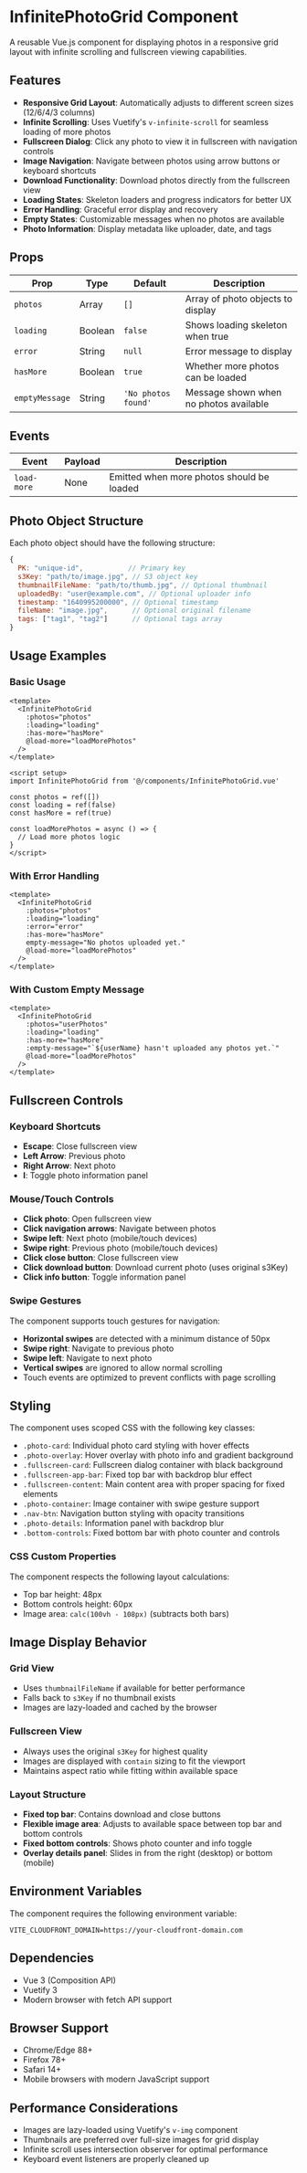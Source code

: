 # InfinitePhotoGrid Component

A reusable Vue.js component for displaying photos in a responsive grid layout with infinite scrolling and fullscreen viewing capabilities.

## Features

- **Responsive Grid Layout**: Automatically adjusts to different screen sizes (12/6/4/3 columns)
- **Infinite Scrolling**: Uses Vuetify's `v-infinite-scroll` for seamless loading of more photos
- **Fullscreen Dialog**: Click any photo to view it in fullscreen with navigation controls
- **Image Navigation**: Navigate between photos using arrow buttons or keyboard shortcuts
- **Download Functionality**: Download photos directly from the fullscreen view
- **Loading States**: Skeleton loaders and progress indicators for better UX
- **Error Handling**: Graceful error display and recovery
- **Empty States**: Customizable messages when no photos are available
- **Photo Information**: Display metadata like uploader, date, and tags

## Props

| Prop | Type | Default | Description |
|------|------|---------|-------------|
| `photos` | Array | `[]` | Array of photo objects to display |
| `loading` | Boolean | `false` | Shows loading skeleton when true |
| `error` | String | `null` | Error message to display |
| `hasMore` | Boolean | `true` | Whether more photos can be loaded |
| `emptyMessage` | String | `'No photos found'` | Message shown when no photos available |

## Events

| Event | Payload | Description |
|-------|---------|-------------|
| `load-more` | None | Emitted when more photos should be loaded |

## Photo Object Structure

Each photo object should have the following structure:

```javascript
{
  PK: "unique-id",           // Primary key
  s3Key: "path/to/image.jpg", // S3 object key
  thumbnailFileName: "path/to/thumb.jpg", // Optional thumbnail
  uploadedBy: "user@example.com", // Optional uploader info
  timestamp: "1640995200000", // Optional timestamp
  fileName: "image.jpg",      // Optional original filename
  tags: ["tag1", "tag2"]      // Optional tags array
}
```

## Usage Examples

### Basic Usage

```vue
<template>
  <InfinitePhotoGrid
    :photos="photos"
    :loading="loading"
    :has-more="hasMore"
    @load-more="loadMorePhotos"
  />
</template>

<script setup>
import InfinitePhotoGrid from '@/components/InfinitePhotoGrid.vue'

const photos = ref([])
const loading = ref(false)
const hasMore = ref(true)

const loadMorePhotos = async () => {
  // Load more photos logic
}
</script>
```

### With Error Handling

```vue
<template>
  <InfinitePhotoGrid
    :photos="photos"
    :loading="loading"
    :error="error"
    :has-more="hasMore"
    empty-message="No photos uploaded yet."
    @load-more="loadMorePhotos"
  />
</template>
```

### With Custom Empty Message

```vue
<template>
  <InfinitePhotoGrid
    :photos="userPhotos"
    :loading="loading"
    :has-more="hasMore"
    :empty-message="`${userName} hasn't uploaded any photos yet.`"
    @load-more="loadMorePhotos"
  />
</template>
```

## Fullscreen Controls

### Keyboard Shortcuts
- **Escape**: Close fullscreen view
- **Left Arrow**: Previous photo
- **Right Arrow**: Next photo
- **I**: Toggle photo information panel

### Mouse/Touch Controls
- **Click photo**: Open fullscreen view
- **Click navigation arrows**: Navigate between photos
- **Swipe left**: Next photo (mobile/touch devices)
- **Swipe right**: Previous photo (mobile/touch devices)
- **Click close button**: Close fullscreen view
- **Click download button**: Download current photo (uses original s3Key)
- **Click info button**: Toggle information panel

### Swipe Gestures
The component supports touch gestures for navigation:
- **Horizontal swipes** are detected with a minimum distance of 50px
- **Swipe right**: Navigate to previous photo
- **Swipe left**: Navigate to next photo
- **Vertical swipes** are ignored to allow normal scrolling
- Touch events are optimized to prevent conflicts with page scrolling

## Styling

The component uses scoped CSS with the following key classes:

- `.photo-card`: Individual photo card styling with hover effects
- `.photo-overlay`: Hover overlay with photo info and gradient background
- `.fullscreen-card`: Fullscreen dialog container with black background
- `.fullscreen-app-bar`: Fixed top bar with backdrop blur effect
- `.fullscreen-content`: Main content area with proper spacing for fixed elements
- `.photo-container`: Image container with swipe gesture support
- `.nav-btn`: Navigation button styling with opacity transitions
- `.photo-details`: Information panel with backdrop blur
- `.bottom-controls`: Fixed bottom bar with photo counter and controls

### CSS Custom Properties
The component respects the following layout calculations:
- Top bar height: 48px
- Bottom controls height: 60px
- Image area: `calc(100vh - 108px)` (subtracts both bars)

## Image Display Behavior

### Grid View
- Uses `thumbnailFileName` if available for better performance
- Falls back to `s3Key` if no thumbnail exists
- Images are lazy-loaded and cached by the browser

### Fullscreen View
- Always uses the original `s3Key` for highest quality
- Images are displayed with `contain` sizing to fit the viewport
- Maintains aspect ratio while fitting within available space

### Layout Structure
- **Fixed top bar**: Contains download and close buttons
- **Flexible image area**: Adjusts to available space between top bar and bottom controls
- **Fixed bottom controls**: Shows photo counter and info toggle
- **Overlay details panel**: Slides in from the right (desktop) or bottom (mobile)

## Environment Variables

The component requires the following environment variable:

```env
VITE_CLOUDFRONT_DOMAIN=https://your-cloudfront-domain.com
```

## Dependencies

- Vue 3 (Composition API)
- Vuetify 3
- Modern browser with fetch API support

## Browser Support

- Chrome/Edge 88+
- Firefox 78+
- Safari 14+
- Mobile browsers with modern JavaScript support

## Performance Considerations

- Images are lazy-loaded using Vuetify's `v-img` component
- Thumbnails are preferred over full-size images for grid display
- Infinite scroll uses intersection observer for optimal performance
- Keyboard event listeners are properly cleaned up
